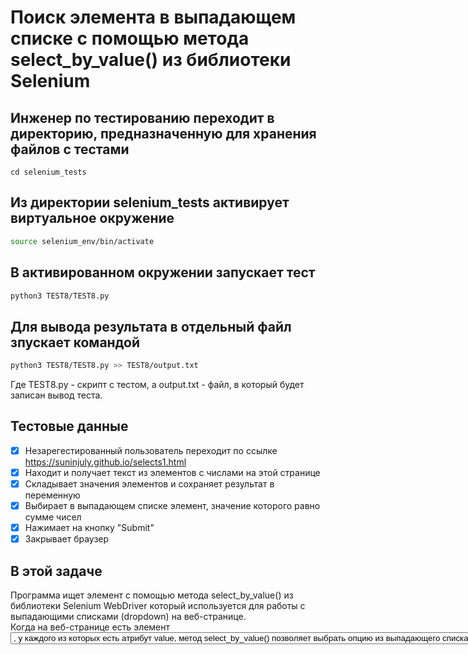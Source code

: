 # Поиск элемента в выпадающем списке с помощью метода select_by_value() из библиотеки Selenium

## Инженер по тестированию переходит в директорию, предназначенную для хранения файлов с тестами
```
cd selenium_tests
```
## Из директории selenium_tests активирует виртуальное окружение
```sh
source selenium_env/bin/activate
```
## В активированном окружении запускает тест 
```sh
python3 TEST8/TEST8.py
```
## Для вывода результата в отдельный файл зпускает командой 
```sh
python3 TEST8/TEST8.py >> TEST8/output.txt
```
Где TEST8.py -  скрипт с тестом, а output.txt - файл, в который будет записан вывод теста.

## Тестовые данные
- [x] Незарегестированный пользователь переходит по ссылке https://suninjuly.github.io/selects1.html
- [x] Находит и получает текст из элементов с числами на этой странице
- [x] Складывает значения элементов и сохраняет результат в переменную
- [x] Выбирает в выпадающем списке элемент, значение которого равно сумме чисел
- [x] Нажимает на кнопку "Submit"
- [x] Закрывает браузер

##  В этой задаче

Программа ищет элемент c помощью метода select_by_value() из библиотеки Selenium WebDriver который используется для работы с выпадающими списками (dropdown) на веб-странице. \
Когда на веб-странице есть элемент <select> (выпадающий список) с дочерними элементами <option>, у каждого из которых есть атрибут value, \
метод select_by_value() позволяет выбрать опцию из выпадающего списка, основываясь на значении value атрибута элемента <option>.
